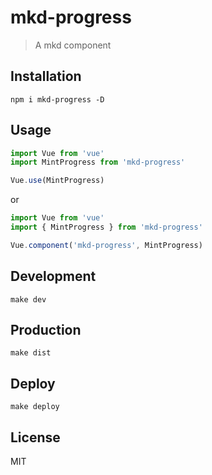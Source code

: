 # mkd-progress
> A mkd component

## Installation
```shell
npm i mkd-progress -D
```

## Usage
```javascript
import Vue from 'vue'
import MintProgress from 'mkd-progress'

Vue.use(MintProgress)
```

or

```javascript
import Vue from 'vue'
import { MintProgress } from 'mkd-progress'

Vue.component('mkd-progress', MintProgress)
```

## Development

```shell
make dev
```

## Production
```
make dist
```

## Deploy
```shell
make deploy
```

## License
MIT
